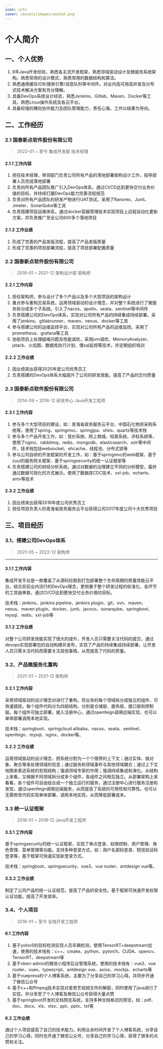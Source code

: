 ```yaml
---
icon: info
cover: /assets/images/wechat.png
---
```


# 个人简介

## 一、个人优势

1. 8年Java开发经验，熟悉各主流开发框架，熟悉领域驱动设计及微服务系统架构。熟悉常用的设计模式，熟悉常用的数据结构和算法。
1. 熟悉通用缓存/DB/搜索引擎/消息队列等中间件。对业内高可用高并发及分布式技术解决方案有充分理解。
1. 具备DevOps系统设计经验，熟悉Jenkins、Gitlab、Maven、Docker等工具，熟悉Linux操作系统及各云平台。
1. 具备较强的横向协作能力及团队管理能力，责任心强，工作以结果为导向。

<!-- more -->

## 二、工作经历

### 2.1 国泰新点软件股份有限公司

> 2022-01 ~ 至今 集成开发部 技术经理

#### **2.1.1 工作内容**

1. 担任技术经理，带领部门负责公司所有产品的落地部署架构设计工作，指导部署人员完成落地部署
1. 负责向所有产品团队推广引入DevOps体系，通过CI/CD达到更快交付业务价值的目标，并持续打磨DevOps能力完善流程规范
1. 负责对所有产品团队的研发产物进行UAT测试，采用了Ranorex、Junit、Jmeter、SonarQube等工具
1. 负责搭建项目运维体系，通过docker容器管理技术实现项目上远程自动化更新方案，并负责推广至全公司600多个落地项目

#### **2.1.2 工作业绩**

1. 形成了完善的产品发版流程，提高了产品发版质量
1. 形成了完善的项目部署流程，提高了项目部署配置质量

### 2.2 国泰新点软件股份有限公司

> 2019-01 ~ 2021-12 架构设计部 架构师

#### **2.2.1 工作内容**

1. 担任架构师，参与设计了多个产品以及多个大型项目的架构设计
1. 重点参与重构交易系统，运用领域驱动的设计理念，并对整个系统进行了微服务拆分成多个子系统。引入了nacos、apollo、seata、sentinel等中间件
1. 负责搭建公司的DevOps体系，实现对公司所有产品的持续集成持续部署。采用了jenkins、gitlabrunner、maven、nexus、docker等工具
1. 参与搭建公司的运维监控平台，实现对公司所有产品的运维监控。采用了prometheus、grafana等工具
1. 协助项目上处理疑难问题及性能调优，采用jvm调优、MemoryAnalyzer、jstack、火焰图、数据库执行计划、慢sql监控等技术，并定期组织培训

#### **2.2.2 工作业绩**

1. 因业绩突出获得2020年度公司优秀员工
1. 负责搭建的DevOps体系大幅提升了公司的研发效能，提高了产品的交付质量

### 2.3 国泰新点软件股份有限公司

> 2014-09 ~ 2018-12 研发中心 Java开发工程师

#### **2.3.1 工作内容**

1. 参与多个大型项目的建设，如：青海省政务服务云平台、中国石化物资采购系统等，使用了spring、springmvc、springjpa、shiro、quartz等技术栈
1. 参与多个产品开发工作，如：竞价系统、网上商城、档案系统、评标系统等，使用了nginx、rabbitmq、redis、mongodb、elasticsearch、solr等中间件，技术栈包括websocket、ehcache、线程池、分布式锁等
1. 参与公司自研的开发框架的开发工作，如：基于springmvc的web框架、基于zuul的服务网关框架、基于springsecurity的统一认证框架等
1. 负责搭建公司的财经分析系统，通过对数据的治理建立不同的分析模型，最终通过数据可视化的方式展示。使用了数据库CDC技术、xxl-job、echarts、antv等技术

#### **2.3.2 工作业绩**

1. 因业绩突出获得2016年度公司优秀员工
1. 担任项目负责人的青海省政务服务云平台获得公司2017年度公司十大优秀项目

## 三、项目经历

### 3.1、搭建公司DevOps体系

> 2021-05 ~ 2022-12 架构师
---

#### **3.1.1 工作内容**

集成开发平台是一款覆盖了从源码拉取到打包部署整个生命周期的质量效能云平台。结合目前业内流行的DevOps理念，更侧重于整个研发过程的标准化、各环节的工具链串联，通过CI/CD达到更快交付业务价值的目标。

技术栈：jenkins、jenkins pipeline、jenkins plugin、git、svn、maven、nexus、maven plugin、docker、junit、jacoco、sonarqube、springboot、mysql、redis、xxl-job等

#### **3.1.2 工作业绩**

对整个公司研发效能实现了很大的提升，开发人员只需要关注代码的提交，通过devops实现部署包的自动构建并发布，实现了产品的持续集成持续部署，让开发人员只需关注代码而需要关注其他事情，从而提高了代码的质量。

### 3.2、产品微服务化重构

> 2021-01 ~ 2021-12 架构师

#### **3.2.1 工作内容**

采用领域驱动的设计理念对进行了重构，将业务的每个领域拆分成独立的组件，可快速插拔。每个组件代码分为四层结构，分别是仓储层、服务层，接口层和控制层。每个组件可独立部署，接入注册中心，通过openfeign调用远端实现，也可以单体部署调用本地实现。

技术栈：springboot、springcloud alibaba、nacos、seata、sentinel、openfeign、mysql、nginx、docker等。

#### **3.2.2 工作业绩**

运用领域驱动的设计理念，把系统分割为一个个限界的上下文；通过实体、值对象、聚合等来处理领域的信息；通过服务和领域事件与其他领域耦合；通过上下文地图来表述系统的宏观结构；强调领域专家的作用；强调持续集成和演化。从结构上来看，又根据不同领域拆分成多个组件，各组件之间相互独立。从部署架构上来看看，各个组件可自由组合成一个独立运行的服务，通过注册中心进行服务注册和发现，通过openfeign调用远端服务，从而提高了系统的可用性和可靠性。也可以无需修改代码实现单体部署，调用本地实现，从而降低部署成本。

### 3.3 统一认证框架

> 2018-01 ~ 2018-12 Java开发工程师

#### **3.3.1 工作内容**

基于springsecurity的统一认证框架，实现了单点登录、权限控制、用户管理、角色管理、菜单管理等功能。支持多种登录方式，如：用户名密码登录、短信验证码登录等，基于框架可快速实现新登录方式。

技术栈：springboot、springsecurity、vue3、vue router、antdesign vue等。

#### **3.3.2 工作业绩**

制定了公司产品的统一认证规范，提高了产品的安全性。基于框架可快速开发权限认证功能，提高了开发效率。

### 3.4、个人项目

> 2018-01 ~ 至今 全栈开发工程师

#### **6.1 工作内容**

1. 基于yolov5的目标检测实现人员车辆检测，使用TensorRT+deepstream加速，使用的技术栈有：c++、cmake、python、pytorch、CUDA、opencv、TensorRT、deepstream等
1. 基于vben-admin的微信小程序后台管理系统，使用的技术栈有：vue3、vue router、vuex、typescript、antdesign vue、axios、mockjs、echarts等
1. 基于vuepress的个人博客系统，主要为了分享自己的学习心得。并同步开通了微信公众号
1. 基于c++和ffmpeg技术实现对爱奇艺视频文件的解密，同时使用了java进行了实现，并分享至了个人博客及微信公众号获得大量点赞
1. 基于springboot开发的文档预览系统，支持多种文档格式的预览，如：pdf、doc、docx、xls、xlsx、ppt、pptx、txt等

#### **6.2 工作业绩**

通过个人项目提高了自己的技术能力。利用业余时间开发了个人博客系统，分享自己的学习心得，同时也开通了微信公众号，分享自己的学习心得，获得了很多的点赞和关注。
